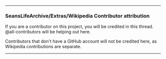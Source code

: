 ***

### SeansLifeArchive/Extras/Wikipedia Contributor attribution

If you are a contributor on this project, you will be credited in this thread. @all-contributors will be helping out here.

Contributors that don't have a GitHub account will not be credited here, as Wikipedia contributions are separate.

***
